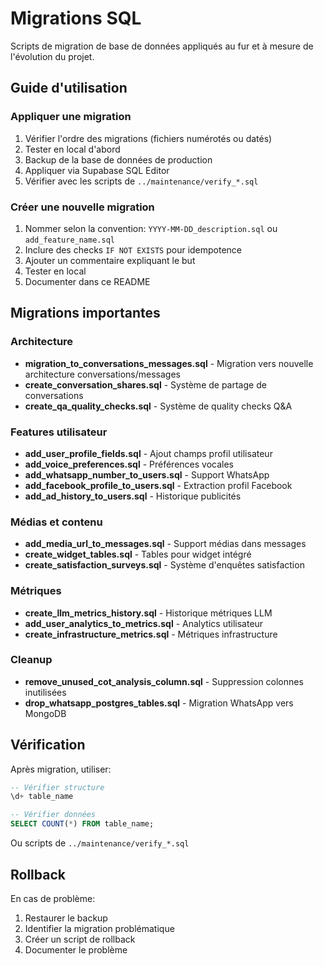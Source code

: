 # Migrations SQL

Scripts de migration de base de données appliqués au fur et à mesure de l'évolution du projet.

## Guide d'utilisation

### Appliquer une migration

1. Vérifier l'ordre des migrations (fichiers numérotés ou datés)
2. Tester en local d'abord
3. Backup de la base de données de production
4. Appliquer via Supabase SQL Editor
5. Vérifier avec les scripts de `../maintenance/verify_*.sql`

### Créer une nouvelle migration

1. Nommer selon la convention: `YYYY-MM-DD_description.sql` ou `add_feature_name.sql`
2. Inclure des checks `IF NOT EXISTS` pour idempotence
3. Ajouter un commentaire expliquant le but
4. Tester en local
5. Documenter dans ce README

## Migrations importantes

### Architecture
- **migration_to_conversations_messages.sql** - Migration vers nouvelle architecture conversations/messages
- **create_conversation_shares.sql** - Système de partage de conversations
- **create_qa_quality_checks.sql** - Système de quality checks Q&A

### Features utilisateur
- **add_user_profile_fields.sql** - Ajout champs profil utilisateur
- **add_voice_preferences.sql** - Préférences vocales
- **add_whatsapp_number_to_users.sql** - Support WhatsApp
- **add_facebook_profile_to_users.sql** - Extraction profil Facebook
- **add_ad_history_to_users.sql** - Historique publicités

### Médias et contenu
- **add_media_url_to_messages.sql** - Support médias dans messages
- **create_widget_tables.sql** - Tables pour widget intégré
- **create_satisfaction_surveys.sql** - Système d'enquêtes satisfaction

### Métriques
- **create_llm_metrics_history.sql** - Historique métriques LLM
- **add_user_analytics_to_metrics.sql** - Analytics utilisateur
- **create_infrastructure_metrics.sql** - Métriques infrastructure

### Cleanup
- **remove_unused_cot_analysis_column.sql** - Suppression colonnes inutilisées
- **drop_whatsapp_postgres_tables.sql** - Migration WhatsApp vers MongoDB

## Vérification

Après migration, utiliser:
```sql
-- Vérifier structure
\d+ table_name

-- Vérifier données
SELECT COUNT(*) FROM table_name;
```

Ou scripts de `../maintenance/verify_*.sql`

## Rollback

En cas de problème:
1. Restaurer le backup
2. Identifier la migration problématique
3. Créer un script de rollback
4. Documenter le problème
